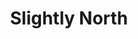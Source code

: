 ---
description: 
sort_by: Name # Exif.Date
sort_order: asc
title: Slightly North
type: gallery
weight: 3
params:
  theme: dark
---